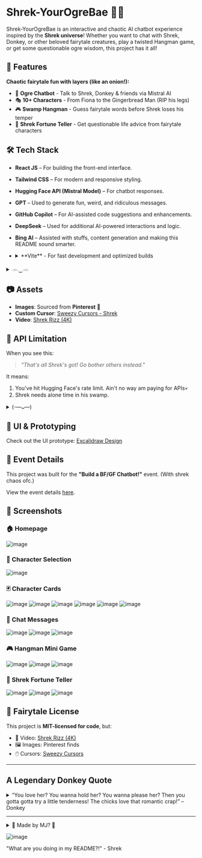 # Shrek-YourOgreBae 🧅💚

Shrek-YourOgreBae is an interactive and chaotic AI chatbot experience inspired by the **Shrek universe**! Whether you want to chat with Shrek, Donkey, or other beloved fairytale creatures, play a twisted Hangman game, or get some questionable ogre wisdom, this project has it all!

## 🌟 Features  
**Chaotic fairytale fun with layers (like an onion!):**  
- 💬 **Ogre Chatbot** - Talk to Shrek, Donkey & friends via Mistral AI  
- 🎭 **10+ Characters** - From Fiona to the Gingerbread Man (RIP his legs)  
- 🎮 **Swamp Hangman** - Guess fairytale words before Shrek loses his temper  
- 🔮 **Shrek Fortune Teller** - Get questionable life advice from fairytale characters  


## 🛠️ Tech Stack
- **React JS** – For building the front-end interface.

- **Tailwind CSS** – For modern and responsive styling.
- **Hugging Face API (Mistral Model)** – For chatbot responses.
- **GPT** – Used to generate fun, weird, and ridiculous messages.
- **GitHub Copilot** – For AI-assisted code suggestions and enhancements.  
- **DeepSeek** – Used for additional AI-powered interactions and logic.  
- **Bing AI** – Assisted with stuffs, content generation and making this README sound smarter.
- <details>
  <summary> **Vite** - For fast development and optimized builds  </summary>
  Faster than Donkey running from Dragon 🏃‍♂️💨
  </details>
<details>
  <summary>𓁹‿𓁹</summary>
  <p>vibe coding fr</p>
</details>


## 📷 Assets
- **Images**: Sourced from **Pinterest** 📌
- **Custom Cursor**: [Sweezy Cursors - Shrek](https://sweezy-cursors.com/cursor/shrek/#:~:text=Change%20your%20cursor%20to%20the%20Shrek%20cursor.%20Free,Chrome.%20Get%20the%20best%20custom%20mouse%20cursors%20here%21)
- **Video**: [Shrek Rizz (4K)](https://youtu.be/zQ8K1bKBG8c?si=B074HqSxIufYHw-r)


## 🚨 API Limitation
When you see this:  
> *"That's all Shrek's got! Go bother others instead."*  

It means:  
   1. You've hit Hugging Face's rate limit.  Ain't no way am paying for APIs💀
   2. Shrek needs alone time in his swamp.

<details>
  <summary>(ᵕ—ᴗ—)</summary>
  <p>Also, pls stop doing stuffs like "Stop acting like shrek" to try to get it out of character. 
  (I know ur gonna do it anyways😭)</p>
</details>

## 🎨 UI & Prototyping
Check out the UI prototype: [Excalidraw Design](https://excalidraw.com/#json=YuI6UbMBg1FboljsxFtbq,C-GGEpDWF7-grFzSXWY1JA)

## 🎉 Event Details
This project was built for the **"Build a BF/GF Chatbot!"** event. (With shrek chaos ofc.)

View the event details [here](https://www.facebook.com/share/p/19JN6vvp93/).

## 📸 Screenshots

### 🏠 Homepage
![image](https://github.com/user-attachments/assets/9ba77c0f-a900-4960-b701-60dc08a9bb45)

### 🤖 Character Selection  
![image](https://github.com/user-attachments/assets/459e2c4d-3d88-4fa7-ab93-c376c3bcc2c0)

### 🃏 Character Cards  
![image](https://github.com/user-attachments/assets/dcaf4f80-ff6c-44f5-8848-522fa249d46c)
![image](https://github.com/user-attachments/assets/9900ee77-f53b-4dd2-95be-5fa3e75cbd95)
![image](https://github.com/user-attachments/assets/4d44e1ba-1723-4ea1-83e7-4a4281b456ca)
![image](https://github.com/user-attachments/assets/148dab07-1dbb-42e5-b581-52265324fea8)
![image](https://github.com/user-attachments/assets/d89ce1a7-3418-4507-a4da-aa2b2a896a89)
![image](https://github.com/user-attachments/assets/562a0729-d7c6-43ed-a9c0-8812e622c590)

### 💬 Chat Messages  
![image](https://github.com/user-attachments/assets/981ef770-66a2-4ab3-ad3b-3ca2e9489a7f)
![image](https://github.com/user-attachments/assets/6ed0842e-6588-4cf8-97b5-6da74ede4979)
![image](https://github.com/user-attachments/assets/3ef5b5ec-e9c8-49ad-9cc1-7ec9114ae92b)


### 🎮 Hangman Mini Game
![image](https://github.com/user-attachments/assets/d92f71e0-f641-4b9d-b3dc-3598469c5f8a)
![image](https://github.com/user-attachments/assets/4c6a056e-a603-4988-bb27-34053441f908)
![image](https://github.com/user-attachments/assets/6c3d2f82-8e47-4ba1-bf6f-41b732991380)


### 🔮 Shrek Fortune Teller
![image](https://github.com/user-attachments/assets/03e373e8-dc07-4633-8f32-9a2e6db51c62)
![image](https://github.com/user-attachments/assets/d0e54b7a-3e1d-4e79-bd38-4c392054e7ff)
![image](https://github.com/user-attachments/assets/574e9d93-79b4-4b26-8ea2-da8d9aba3c38)


## 📜 Fairytale License  
This project is **MIT-licensed for code**, but:  
- 🎥 Video: [Shrek Rizz (4K)](https://youtu.be/zQ8K1bKBG8c)  
- 🖼️ Images: Pinterest finds  
- 🖱️ Cursors: [Sweezy Cursors](https://sweezy-cursors.com/cursor/shrek/)  

---

##  A Legendary Donkey Quote
<details>
  <summary>
“You love her? You wanna hold her? You wanna please her? Then you gotta gotta try a little tenderness! The chicks love that romantic crap!” – Donkey 
  </summary>
  <p>This is when Donkey is hyping up Shrek to confess his feelings for Fiona. 😂</p>
</details>

---

<details>
  <summary>🧅 Made by MJ? 🧅</summary>
  <p>LMAO, VIBE CODING ALL THE WAY</p>
  <p>99% of this readMe file is AI generated itself🙈 (Wala naman sinabi na bawal gumamit AI sabi sa event e)</p>
</details>

![image](https://github.com/user-attachments/assets/1415fa99-3543-485d-b18d-26b7b47a60b5)

"What are you doing in my README?!" - Shrek  


